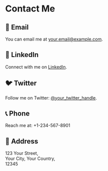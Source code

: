 # Contact Me

## 📧 Email

You can email me at [your.email@example.com](mailto:your.email@example.com).

## 💼 LinkedIn

Connect with me on [LinkedIn](https://www.linkedin.com/in/your-profile).

## 🐦 Twitter

Follow me on Twitter: [@your_twitter_handle](https://twitter.com/your_twitter_handle).

## 📞 Phone

Reach me at: +1-234-567-8901

## 📍 Address

123 Your Street,  
Your City, Your Country,  
12345
